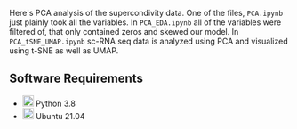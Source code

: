 Here's PCA analysis of the supercondivity data. One of the files, `PCA.ipynb` just plainly took all the variables.  In `PCA_EDA.ipynb` all of the variables were filtered of, that only contained zeros and skewed our model. In `PCA_tSNE_UMAP.ipynb` sc-RNA seq data is analyzed using PCA and visualized using t-SNE as well as UMAP.
 
## Software Requirements
* <img src=https://github.com/simple-icons/simple-icons/blob/develop/icons/python.svg height=20> Python 3.8
* <img src=https://github.com/simple-icons/simple-icons/blob/develop/icons/ubuntu.svg height = 20> Ubuntu 21.04

